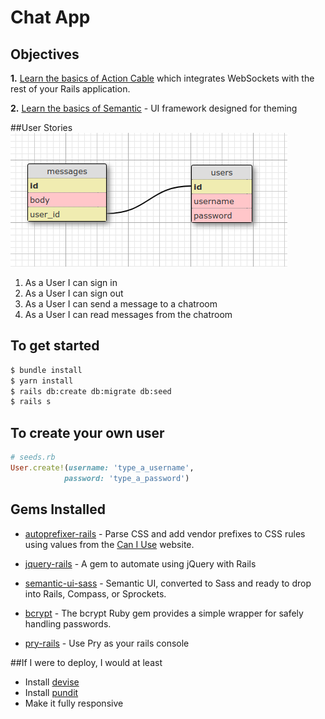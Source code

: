 # Chat App
## Objectives
**1.** [Learn the basics of Action Cable](https://guides.rubyonrails.org) which integrates WebSockets with the rest of your Rails application.

**2.** [Learn the basics of Semantic](https://semantic-ui.com/introduction/getting-started.html) - UI framework designed for theming


##User Stories
![Schema](./app/assets/images/schema.png)

1. As a User I can sign in
2. As a User I can sign out
3. As a User I can send a message to a chatroom
4. As a User I can read messages from the chatroom


## To get started
```bash
$ bundle install
$ yarn install
$ rails db:create db:migrate db:seed
$ rails s
```
## To create your own user
```ruby
# seeds.rb
User.create!(username: 'type_a_username',
		   	password: 'type_a_password')
```

## Gems Installed
* [autoprefixer\-rails](https://github.com/ai/autoprefixer-rails) - Parse CSS and add vendor prefixes to CSS rules using values from the [Can I Use](https://caniuse.com/) website.

* [jquery-rails](https://github.com/rails/jquery-rails) - A gem to automate using jQuery with Rails

* [semantic-ui-sass](https://github.com/doabit/semantic-ui-sass) - Semantic UI, converted to Sass and ready to drop into Rails, Compass, or Sprockets.

* [bcrypt](https://github.com/codahale/bcrypt-ruby) - The bcrypt Ruby gem provides a simple wrapper for safely handling passwords.

* [pry-rails](https://github.com/rweng/pry-rails) - Use Pry as your rails console

##If I were to deploy, I would at least
* Install [devise](https://github.com/heartcombo/devise)
* Install [pundit](https://github.com/varvet/pundit)
* Make it fully responsive
